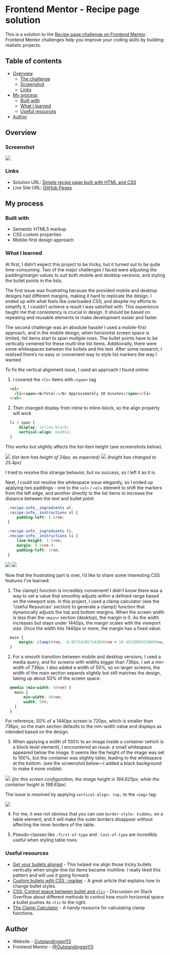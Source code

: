 # Frontend Mentor - Recipe page solution

This is a solution to the [Recipe page challenge on Frontend Mentor](https://www.frontendmentor.io/challenges/recipe-page-KiTsR8QQKm). Frontend Mentor challenges help you improve your coding skills by building realistic projects. 

## Table of contents

- [Overview](#overview)
  - [The challenge](#the-challenge)
  - [Screenshot](#screenshot)
  - [Links](#links)
- [My process](#my-process)
  - [Built with](#built-with)
  - [What I learned](#what-i-learned)
  - [Useful resources](#useful-resources)
- [Author](#author)

## Overview

### Screenshot

![](./screenshots/desktop-screenshot.png)

### Links

- Solution URL: [Simple recipe page built with HTML and CSS](https://www.frontendmentor.io/solutions/simple-recipe-page-built-with-html-and-css-iZxrR_IeOE)
- Live Site URL: [GitHub Pages](https://outstandinggirl13.github.io/recipe-page-main/)

## My process

### Built with

- Semantic HTML5 markup
- CSS custom properties
- Mobile-first design approach

### What I learned

At first, I didn’t expect this project to be tricky, but it turned out to be quite time-consuming. Two of the major challenges I faced were adjusting the padding/margin values to suit both mobile and desktop versions, and styling the bullet points in the lists.

The first issue was frustrating because the provided mobile and desktop designs had different margins, making it hard to replicate the design. I ended up with what feels like overloaded CSS, and despite my efforts to simplify it, I couldn’t achieve a result I was satisfied with. This experience taught me that consistency is crucial in design. It should be based on repeating and reusable elements to make development easier and faster.

The second challenge was an absolute hassle! I used a mobile-first approach, and in the mobile design, when horizontal screen space is limited, list items start to span multiple rows. The bullet points have to be vertically centered for these multi-line list items. Additionally, there were some whitespaces between the bullets and the text. After some research, I realized there’s no easy or convenient way to style list markers the way I wanted.

To fix the vertical alignment issue, I used an approach I found online:
1. I covered the `<li>` items with `<span>` tag
```html
  <ul>
    <li><span><b>Total:</b> Approximately 10 minutes</span></li>
  </ul>
```
2. Then changed display from inline to inline-block, so the align property will work
```css
  li > span {
      display: inline-block;
      vertical-align: middle;
  }
```
This works but slightly affects the list-item height (see screenshots below).

![](./screenshots/marker-issue-1.PNG)
*(list item has height of 24px, as expected)*
![](./screenshots/marker-issue-2.PNG)
*(height has changed to 25.4px)*

 I tried to resolve this strange behavior, but no success, so I left it as it is.

 Next, I could not resolve the whitespace issue elegantly, so I ended up applying two paddings - one to the `<ul>` / `<ol>` element to shift the markers from the left edge, and another directly to the list items to increase the distance between the text and bullet point:

 ```css
  .recipe-info__ingredients ul,
  .recipe-info__instructions ol {
      padding-left: 1.5rem;
  }

  .recipe-info__ingredients li,
  .recipe-info__instructions li {
      line-height: 1.5rem;
      margin: 0.5rem 0;
      padding-left: 1rem;
  }
 ```
![](./screenshots/marker-issue-3.PNG)
![](./screenshots/marker-issue-4.PNG)

Now that the frustrating part is over, I’d like to share some interesting CSS features I’ve learned:

1. The clamp() function is incredibly convenient! I didn’t know there was a way to set a value that smoothly adjusts within a defined range based on the viewport size. In this project, I used a clamp calculator (see the 'Useful Resources' section) to generate a clamp() function that dynamically adjusts the top and bottom margins. When the screen width is less than the `<main>` section (desktop), the margin is 0. As the width increases but stays under 1440px, the margin scales with the viewport size. Once the width hits 1440px or more, the margin has a fixed value:

```css
  main {
      margin: clamp(0rem, -8.857142857142856rem + 18.45238095238095vw, 7.75rem) auto;
  }
```

2. For a smooth transition between mobile and desktop versions, I used a media query, and for screens with widths bigger than 736px, I set a min-width of 736px. I also added a width of 50%, so on larger screens, the width of the main section expands slightly but still matches the design, taking up about 50% of the screen space.
```css
  @media (min-width: 48rem) {
    main {
        min-width: 46rem;
        width: 50%;
    }
  }
```
For reference, 50% of a 1440px screen is 720px, which is smaller than 736px, so the main section defaults to the min-width value and displays as intended based on the design.

3. When applying a width of 100% to an image inside a container (which is a block-level element), I encountered an issue: a small whitespace appeared below the image. It seems like the height of the image was set to 100%, but the container was slightly taller, leading to the whitespace at the bottom. (see the screenshot below—I added a black background to make it more visible).

![](./screenshots/image-issue-1.PNG)
*(for this screen configuration, the image height is 194.625px, while the container height is 198.63px)*

The issue is resolved by applying `vertical-align: top;` to the `<img>` tag:

![](./screenshots/image-issue-2.PNG)

4. For me, it was not obvious that you can use `border-style: hidden;` on a table element, and it will make the outer borders disappear without affecting the inner borders of the table.

5. Pseudo-classes like `:first-of-type` and `:last-of-type` are incredibly useful when styling table rows.


### Useful resources

- [Get your bullets aligned](https://idkshite.com/posts/vertical-center-bullet) - This helped me align those tricky bullets vertically when single-line list items became multiline. I really liked this pattern and will use it going forward.
- [Custom bullets with CSS ::marker](https://web.dev/articles/css-marker-pseudo-element) - A great article that explains how to change bullet styles.
- [CSS: Control space between bullet and `<li>`](https://stackoverflow.com/questions/4373046/css-control-space-between-bullet-and-li) - Discussion on Stack Overflow about different methods to control how much horizontal space a bullet pushes its `<li>` to the right.
- [The Clamp Calculator](https://royalfig.github.io/fluid-typography-calculator/) - A handy resource for calculating clamp functions.

## Author

- Website - [Outstandinggirl13](https://github.com/Outstandinggirl13)
- Frontend Mentor - [@Outstandinggirl13](https://www.frontendmentor.io/profile/Outstandinggirl13)
